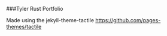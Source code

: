 ###Tyler Rust Portfolio

Made using the jekyll-theme-tactile https://github.com/pages-themes/tactile
